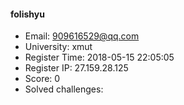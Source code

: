 #### folishyu  

* Email: 909616529@qq.com  
* University: xmut  
* Register Time: 2018-05-15 22:05:05  
* Register IP: 27.159.28.125  
* Score: 0  
* Solved challenges: 

